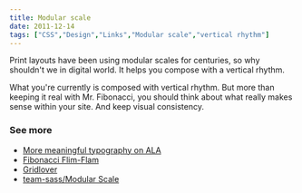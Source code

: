 ```yaml
---
title: Modular scale
date: 2011-12-14
tags: ["CSS","Design","Links","Modular scale","vertical rhythm"]
---
```


Print layouts have been using modular scales for centuries, so why shouldn't we in digital world. It helps you compose with a vertical rhythm.

What you're currently is composed with vertical rhythm. But more than keeping it real with Mr. Fibonacci, you should think about what really makes sense within your site. And keep visual consistency.

### See more

- [More meaningful typography on ALA](http://alistapart.com/article/more-meaningful-typography)
- [Fibonacci Flim-Flam](http://www.lhup.edu/~dsimanek/pseudo/fibonacc.htm)
- [Gridlover](http://www.gridlover.net/)
- [team-sass/Modular Scale](https://github.com/Team-Sass/modular-scale)
